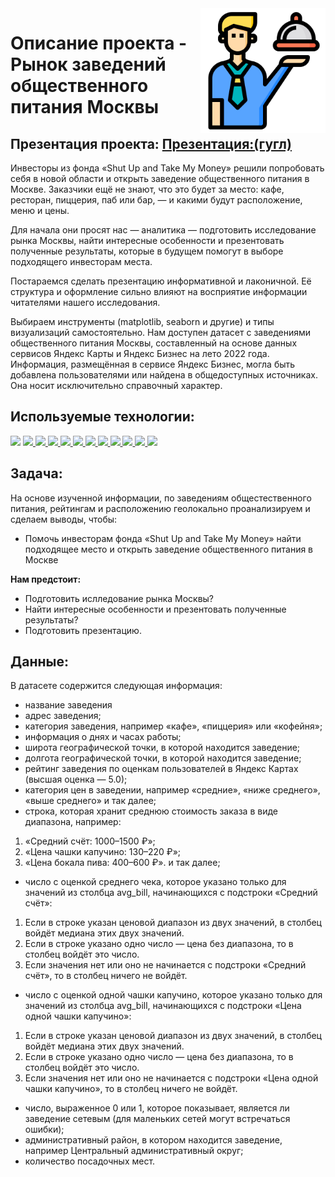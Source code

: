 <img src="food_a.png" width=200 align="right"/>

# Описание проекта - Рынок заведений общественного питания Москвы

## Презентация проекта: [Презентация:(гугл)](https://drive.google.com/file/d/1svlDp5ivrfFNHjEY_taeam2soihTlRlO/view?usp=sharing)


Инвесторы из фонда «Shut Up and Take My Money» решили попробовать себя в новой области и открыть заведение общественного питания в Москве. Заказчики ещё не знают, что это будет за место: кафе, ресторан, пиццерия, паб или бар, — и какими будут расположение, меню и цены.

Для начала они просят нас — аналитика — подготовить исследование рынка Москвы, найти интересные особенности и презентовать полученные результаты, которые в будущем помогут в выборе подходящего инвесторам места.

Постараемся сделать презентацию информативной и лаконичной. Её структура и оформление сильно влияют на восприятие информации читателями нашего исследования. 

Выбираем инструменты (matplotlib, seaborn и другие) и типы визуализаций самостоятельно.
Нам доступен датасет с заведениями общественного питания Москвы, составленный на основе данных сервисов Яндекс Карты и Яндекс Бизнес на лето 2022 года. Информация, размещённая в сервисе Яндекс Бизнес, могла быть добавлена пользователями или найдена в общедоступных источниках. Она носит исключительно справочный характер.


## Используемые технологии:
<div align="left">
<a href="https://www.python.org" target="_blank"><img src="https://img.shields.io/badge/Python-3776AB?style=for-the-badge&logo=Python&logoColor=white"/></a>
<a href="https://pandas.pydata.org" target="_blank"><img src="https://img.shields.io/badge/Pandas-150458?style=for-the-badge&logo=pandas&logoColor=white"/>
</a>
<a href="https://jupyter.org" target="_blank"><img src="https://img.shields.io/badge/Jupyter-F37626?style=for-the-badge&logo=Jupyter&logoColor=white"/>
</a>
<a href=# target="_blank"><img src="https://img.shields.io/badge/Numpy-B0E0E6?style=for-the-badge&logo=Numpy&logoColor=white"/>
</a>
<a href=# target="_blank"><img src="https://img.shields.io/badge/Scipy-191970?style=for-the-badge&logo=Scipy&logoColor=white"/>
</a>
<a href=# target="_blank"><img src="https://img.shields.io/badge/Matplotlib-808080?style=for-the-badge&logo=CodeForces&logoColor=white"/>
</a>
<a href=# target="_blank"><img src="https://img.shields.io/badge/Datetime-FFFF00?style=for-the-badge&logo=Datetime&logoColor=white"/>
</a>
<a href=# target="_blank"><img src="https://img.shields.io/badge/Plotly-000000?style=for-the-badge&logo=Plotly&logoColor=white"/>
</a>
<a href=# target="_blank"><img src="https://img.shields.io/badge/Math-2F4F4F?style=for-the-badge&logo=Math&logoColor=white"/>
</a>
<a href=# target="_blank"><img src="https://img.shields.io/badge/Seaborn-047DA3?style=for-the-badge&logo=Codeforces&logoColor=white"/>
</a>
<a href=# target="_blank"><img src="https://img.shields.io/badge/folium-008000?style=for-the-badge&logo=folium&logoColor=white"/>
</a>
<a href=# target="_blank"><img src="https://img.shields.io/badge/json-696969?style=for-the-badge&logo=json&logoColor=white"/>
</a>
</div> 

## Задача:

На основе изученной информации, по заведениям общестественного питания, рейтингам и расположению геолокально проанализируем и сделаем выводы, чтобы:

- Помочь инвесторам фонда «Shut Up and Take My Money» найти подходящее место и открыть заведение общественного питания в Москве

**Нам предстоит:**

- Подготовить ислледование рынка Москвы?
- Найти интересные особенности и презентовать полученные результаты?
- Подготовить презентацию.

## Данные:
В датасете содержится следующая информация:

- название заведения
- адрес заведения;
- категория заведения, например «кафе», «пиццерия» или «кофейня»;
- информация о днях и часах работы;
- широта географической точки, в которой находится заведение;
- долгота географической точки, в которой находится заведение;
- рейтинг заведения по оценкам пользователей в Яндекс Картах (высшая оценка — 5.0);
- категория цен в заведении, например «средние», «ниже среднего», «выше среднего» и так далее;
- строка, которая хранит среднюю стоимость заказа в виде диапазона, например:
1. «Средний счёт: 1000–1500 ₽»;
2. «Цена чашки капучино: 130–220 ₽»;
3. «Цена бокала пива: 400–600 ₽». и так далее;

- число с оценкой среднего чека, которое указано только для значений из столбца avg_bill, начинающихся с подстроки «Средний счёт»:
1. Если в строке указан ценовой диапазон из двух значений, в столбец войдёт медиана этих двух значений.
2. Если в строке указано одно число — цена без диапазона, то в столбец войдёт это число.
3. Если значения нет или оно не начинается с подстроки «Средний счёт», то в столбец ничего не войдёт.

- число с оценкой одной чашки капучино, которое указано только для значений из столбца avg_bill, начинающихся с подстроки «Цена одной чашки капучино»:
1. Если в строке указан ценовой диапазон из двух значений, в столбец войдёт медиана этих двух значений.
2. Если в строке указано одно число — цена без диапазона, то в столбец войдёт это число.
3. Если значения нет или оно не начинается с подстроки «Цена одной чашки капучино», то в столбец ничего не войдёт.
- число, выраженное 0 или 1, которое показывает, является ли заведение сетевым (для маленьких сетей могут встречаться ошибки);
- административный район, в котором находится заведение, например Центральный административный округ;
- количество посадочных мест.
